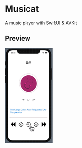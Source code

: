 # Musicat
A music player with SwiftUI & AVKit



## Preview 

<img src="https://github.com/Findaaron/FMusicPlayer/blob/master/FMusicPlayer.gif" alt="FMusicPlayer" style="zoom: 30%;" />

